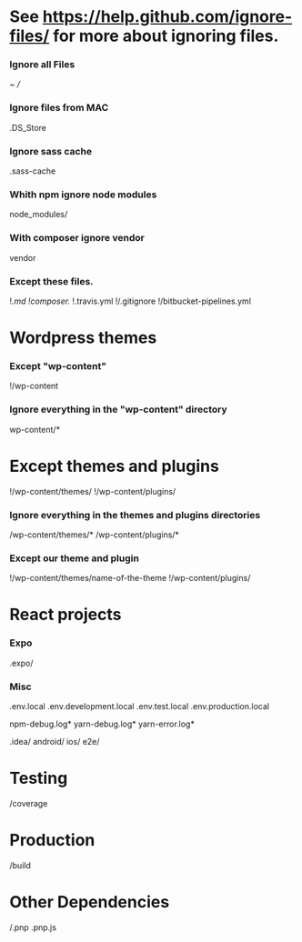 # See https://help.github.com/ignore-files/ for more about ignoring files.

### Ignore all Files
*~
/*

### Ignore files from MAC
.DS_Store

### Ignore sass cache
.sass-cache

### Whith npm ignore node modules
node_modules/

### With composer ignore vendor
vendor

### Except these files.
!*.md
!composer.*
!.travis.yml
!/.gitignore
!/bitbucket-pipelines.yml

# Wordpress themes

### Except "wp-content"
!/wp-content

### Ignore everything in the "wp-content" directory
wp-content/*

# Except themes and plugins
!/wp-content/themes/
!/wp-content/plugins/

### Ignore everything in the themes and plugins directories
/wp-content/themes/*
/wp-content/plugins/*

### Except our theme and plugin
!/wp-content/themes/name-of-the-theme
!/wp-content/plugins/

# React projects

### Expo
.expo/

### Misc
.env.local
.env.development.local
.env.test.local
.env.production.local

npm-debug.log*
yarn-debug.log*
yarn-error.log*

.idea/
android/
ios/
e2e/

# Testing
/coverage

# Production
/build


# Other Dependencies
/.pnp
.pnp.js